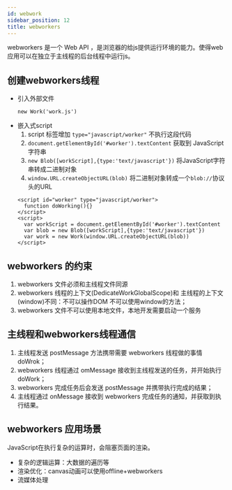 ```yaml
---
id: webwork
sidebar_position: 12
title: webworkers
---
```


webworkers 是一个 Web API ，是浏览器的给js提供运行环境的能力。使得web应用可以在独立于主线程的后台线程中运行js。

## 创建webworkers线程
- 引入外部文件
  ```
  new Work('work.js')
  ```
- 嵌入式script
  1. script 标签增加 `type="javascript/worker"` 不执行这段代码
  2. `document.getElementById('#worker').textContent` 获取到 JavaScript 字符串
  3. `new Blob([workScript],{type:'text/javascript'})` 将JavaScript字符串转成二进制对象
  4. `window.URL.createObjectURL(blob)` 将二进制对象转成一个`blob://`协议头的URL
  ```
  <script id="worker" type="javascript/worker">
    function doWorking(){}
  </script>
  <script>
    var workScript = document.getElementById('#worker').textContent
    var blob = new Blob([workScript],{type:'text/javascript'})
    var work = new Work(window.URL.createObjectURL(blob))
  </script>
  ```

## webworkers 的约束
1. webworkers 文件必须和主线程文件同源
2. webworkers 线程的上下文(DedicateWorkGlobalScope)和 主线程的上下文(window)不同：不可以操作DOM 不可以使用window的方法；
3. webworkers 文件不可以使用本地文件，本地开发需要启动一个服务

## 主线程和webworkers线程通信
1. 主线程发送 postMessage 方法携带需要 webworkers 线程做的事情 doWrok；
2. webworkers 线程通过 omMessage 接收到主线程发送的任务，并开始执行 doWork；
3. webworkers 完成任务后会发送 postMessage 并携带执行完成的结果；
4. 主线程通过 onMessage 接收到 webworkers 完成任务的通知，并获取到执行结果。

## webworkers 应用场景
JavaScript在执行复杂的运算时，会阻塞页面的渲染。
- 复杂的逻辑运算：大数据的遍历等
- 渲染优化：canvas动画可以使用offline+webworkers
- 流媒体处理